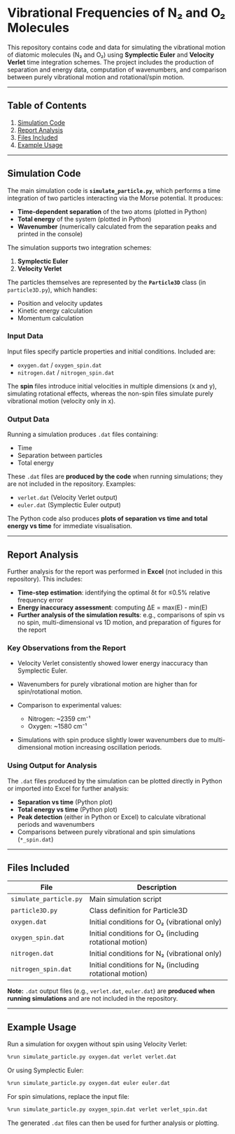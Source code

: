 # Vibrational Frequencies of N₂ and O₂ Molecules

This repository contains code and data for simulating the vibrational motion of diatomic molecules (N₂ and O₂) using **Symplectic Euler** and **Velocity Verlet** time integration schemes. The project includes the production of separation and energy data, computation of wavenumbers, and comparison between purely vibrational motion and rotational/spin motion.

---

## Table of Contents

1. [Simulation Code](#simulation-code)
2. [Report Analysis](#report-analysis)
3. [Files Included](#files-included)
4. [Example Usage](#example-usage)

---

## Simulation Code

The main simulation code is **`simulate_particle.py`**, which performs a time integration of two particles interacting via the Morse potential. It produces:

* **Time-dependent separation** of the two atoms (plotted in Python)
* **Total energy** of the system (plotted in Python)
* **Wavenumber** (numerically calculated from the separation peaks and printed in the console)

The simulation supports two integration schemes:

1. **Symplectic Euler**
2. **Velocity Verlet**

The particles themselves are represented by the **`Particle3D`** class (in `particle3D.py`), which handles:

* Position and velocity updates
* Kinetic energy calculation
* Momentum calculation

### Input Data

Input files specify particle properties and initial conditions. Included are:

* `oxygen.dat` / `oxygen_spin.dat`
* `nitrogen.dat` / `nitrogen_spin.dat`

The **spin** files introduce initial velocities in multiple dimensions (x and y), simulating rotational effects, whereas the non-spin files simulate purely vibrational motion (velocity only in x).

### Output Data

Running a simulation produces `.dat` files containing:

* Time
* Separation between particles
* Total energy

These `.dat` files are **produced by the code** when running simulations; they are not included in the repository. Examples:

* `verlet.dat` (Velocity Verlet output)
* `euler.dat` (Symplectic Euler output)

The Python code also produces **plots of separation vs time and total energy vs time** for immediate visualisation.

---

## Report Analysis

Further analysis for the report was performed in **Excel** (not included in this repository). This includes:

* **Time-step estimation**: identifying the optimal δt for ≤0.5% relative frequency error
* **Energy inaccuracy assessment**: computing ΔE = max(E) - min(E)
* **Further analysis of the simulation results**: e.g., comparisons of spin vs no spin, multi-dimensional vs 1D motion, and preparation of figures for the report

### Key Observations from the Report

* Velocity Verlet consistently showed lower energy inaccuracy than Symplectic Euler.

* Wavenumbers for purely vibrational motion are higher than for spin/rotational motion.

* Comparison to experimental values:

  * Nitrogen: ~2359 cm⁻¹
  * Oxygen: ~1580 cm⁻¹

* Simulations with spin produce slightly lower wavenumbers due to multi-dimensional motion increasing oscillation periods.

### Using Output for Analysis

The `.dat` files produced by the simulation can be plotted directly in Python or imported into Excel for further analysis:

* **Separation vs time** (Python plot)
* **Total energy vs time** (Python plot)
* **Peak detection** (either in Python or Excel) to calculate vibrational periods and wavenumbers
* Comparisons between purely vibrational and spin simulations (`*_spin.dat`)

---

## Files Included

| File                   | Description                                             |
| ---------------------- | ------------------------------------------------------- |
| `simulate_particle.py` | Main simulation script                                  |
| `particle3D.py`        | Class definition for Particle3D                         |
| `oxygen.dat`           | Initial conditions for O₂ (vibrational only)            |
| `oxygen_spin.dat`      | Initial conditions for O₂ (including rotational motion) |
| `nitrogen.dat`         | Initial conditions for N₂ (vibrational only)            |
| `nitrogen_spin.dat`    | Initial conditions for N₂ (including rotational motion) |

**Note:** `.dat` output files (e.g., `verlet.dat`, `euler.dat`) are **produced when running simulations** and are not included in the repository.

---

## Example Usage

Run a simulation for oxygen without spin using Velocity Verlet:

```bash
%run simulate_particle.py oxygen.dat verlet verlet.dat
```

Or using Symplectic Euler:

```bash
%run simulate_particle.py oxygen.dat euler euler.dat
```

For spin simulations, replace the input file:

```bash
%run simulate_particle.py oxygen_spin.dat verlet verlet_spin.dat
```

The generated `.dat` files can then be used for further analysis or plotting.
